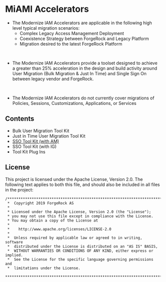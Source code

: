 # MiAMI Accelerators

* The Modernize IAM Accelerators are applicable in the following high level typical migration scenarios:
    * Complex Legacy Access Management Deployment
    * Coexistence Strategy between ForgeRock and Legacy Platform
    * Migration desired to the latest ForgeRock Platform

<br>

+ The Modernize IAM Accelerators provide a toolset designed to achieve a greater than 25% acceleration in the design and build activity around User Migration (Bulk Migration & Just In Time) and Single Sign On between legacy vendor and ForgeRock. ​

<br>

+ The Modernize IAM Accelerators do not currently cover migrations of Policies, Sessions, Customizations, Applications, or Services​

## Contents
+ Bulk User Migration Tool Kit
+ Just in Time User Migration Tool Kit
+ [SSO Tool Kit (with AM)](https://github.com/ForgeRock/miami-accelerators/tree/master/forgerock-am-migration-sso-jit)
+ SSO Tool Kit (with IG)
+ Tool Kit Plug Ins

## License

This project is licensed under the Apache License, Version 2.0. The following text applies to both this file, and should also be included in all files in the project:

```
/***************************************************************************
 *  Copyright 2019 ForgeRock AS
 *
 * Licensed under the Apache License, Version 2.0 (the "License");
 * you may not use this file except in compliance with the License.
 * You may obtain a copy of the License at
 *
 *    http://www.apache.org/licenses/LICENSE-2.0
 *
 *  Unless required by applicable law or agreed to in writing, software
 *  distributed under the License is distributed on an "AS IS" BASIS,
 *  WITHOUT WARRANTIES OR CONDITIONS OF ANY KIND, either express or implied.
 *  See the License for the specific language governing permissions and
 *  limitations under the License.
 ***************************************************************************/
```